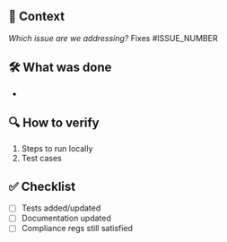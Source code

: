## 📌 Context
_Which issue are we addressing?_
Fixes #ISSUE_NUMBER

## 🛠 What was done
- 

## 🔍 How to verify
1. Steps to run locally
2. Test cases

## ✅ Checklist
- [ ] Tests added/updated
- [ ] Documentation updated
- [ ] Compliance regs still satisfied